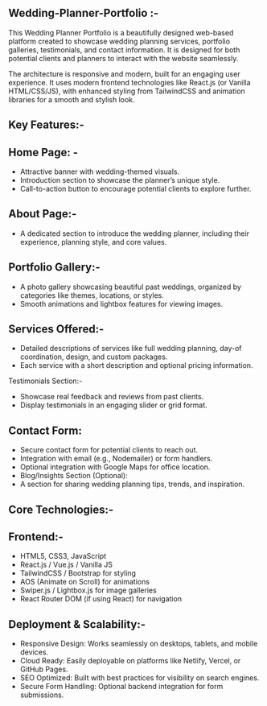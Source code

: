 Wedding-Planner-Portfolio :-
--------------------------
This Wedding Planner Portfolio is a beautifully designed web-based platform created to showcase wedding planning services, portfolio galleries, testimonials, and contact information. It is designed for both potential clients and planners to interact with the website seamlessly.

The architecture is responsive and modern, built for an engaging user experience. It uses modern frontend technologies like React.js (or Vanilla HTML/CSS/JS), with enhanced styling from TailwindCSS and animation libraries for a smooth and stylish look.

Key Features:-
------------
Home Page: - 
----------
- Attractive banner with wedding-themed visuals.
- Introduction section to showcase the planner’s unique style.
- Call-to-action button to encourage potential clients to explore further.

About Page:-
------------
- A dedicated section to introduce the wedding planner, including their experience, planning style, and core values.

Portfolio Gallery:-
-----------------
- A photo gallery showcasing beautiful past weddings, organized by categories like themes, locations, or styles.
- Smooth animations and lightbox features for viewing images.

Services Offered:-
-----------------
- Detailed descriptions of services like full wedding planning, day-of coordination, design, and custom packages.
- Each service with a short description and optional pricing information.

Testimonials Section:-
- Showcase real feedback and reviews from past clients.
- Display testimonials in an engaging slider or grid format.

Contact Form:
-------------
- Secure contact form for potential clients to reach out.
- Integration with email (e.g., Nodemailer) or form handlers.
- Optional integration with Google Maps for office location.
- Blog/Insights Section (Optional):
- A section for sharing wedding planning tips, trends, and inspiration.

Core Technologies:-
------------------
Frontend:-
---------
- HTML5, CSS3, JavaScript
- React.js / Vue.js / Vanilla JS
- TailwindCSS / Bootstrap for styling
- AOS (Animate on Scroll) for animations
- Swiper.js / Lightbox.js for image galleries
- React Router DOM (if using React) for navigation

Deployment & Scalability:-
-------------------------
- Responsive Design: Works seamlessly on desktops, tablets, and mobile devices.
- Cloud Ready: Easily deployable on platforms like Netlify, Vercel, or GitHub Pages.
- SEO Optimized: Built with best practices for visibility on search engines.
- Secure Form Handling: Optional backend integration for form submissions.
